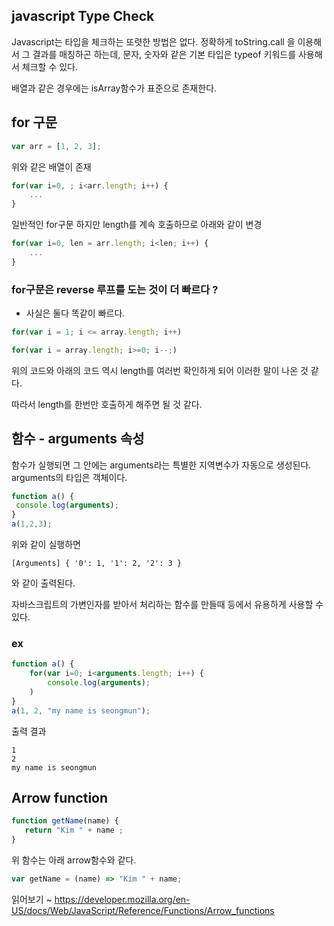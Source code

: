 ## javascript Type Check

Javascript는 타입을 체크하는 또렷한 방법은 없다. 정확하게 toString.call 을 이용해서 그 결과를 매칭하곤 하는데, 문자, 숫자와 같은 기본 타입은 typeof 키워드를 사용해서 체크할 수 있다.

배열과 같은 경우에는 isArray함수가 표준으로 존재한다.

## for 구문

```javascript
var arr = [1, 2, 3];
```

위와 같은 배열이 존재

```javascript
for(var i=0, ; i<arr.length; i++) {
    ...
}
```

일반적인 for구문 하지만 length를 계속 호출하므로 아래와 같이 변경

```javascript
for(var i=0, len = arr.length; i<len; i++) {
    ...
}
```

### for구문은 reverse 루프를 도는 것이 더 빠르다 ?

- 사실은 둘다 똑같이 빠르다.

```javascript
for(var i = 1; i <= array.length; i++)
```

``` javascript
for(var i = array.length; i>=0; i--;)
```

위의 코드와 아래의 코드 역시 length를 여러번 확인하게 되어 이러한 말이 나온 것 같다.

따라서 length를 한번만 호출하게 해주면 될 것 같다.


## 함수 - arguments 속성

함수가 실행되면 그 안에는 arguments라는 특별한 지역변수가 자동으로 생성된다. arguments의 타입은 객체이다.

```javascript
function a() {
 console.log(arguments);
}
a(1,2,3);
```

위와 같이 실행하면 

```text
[Arguments] { '0': 1, '1': 2, '2': 3 }
```
와 같이 출력된다.

자바스크립트의 가변인자를 받아서 처리하는 함수를 만들때 등에서 유용하게 사용할 수 있다.

### ex

```javascript
function a() {
    for(var i=0; i<arguments.length; i++) {
        console.log(arguments);
    )
}
a(1, 2, "my name is seongmun");
```

출력 결과 

```text
1
2
my name is seongmun
```

## Arrow function

```javascript
function getName(name) {
   return "Kim " + name ;
}
```

위 함수는 아래 arrow함수와 같다.

```javascript
var getName = (name) => "Kim " + name;
```

읽어보기 ~
https://developer.mozilla.org/en-US/docs/Web/JavaScript/Reference/Functions/Arrow_functions